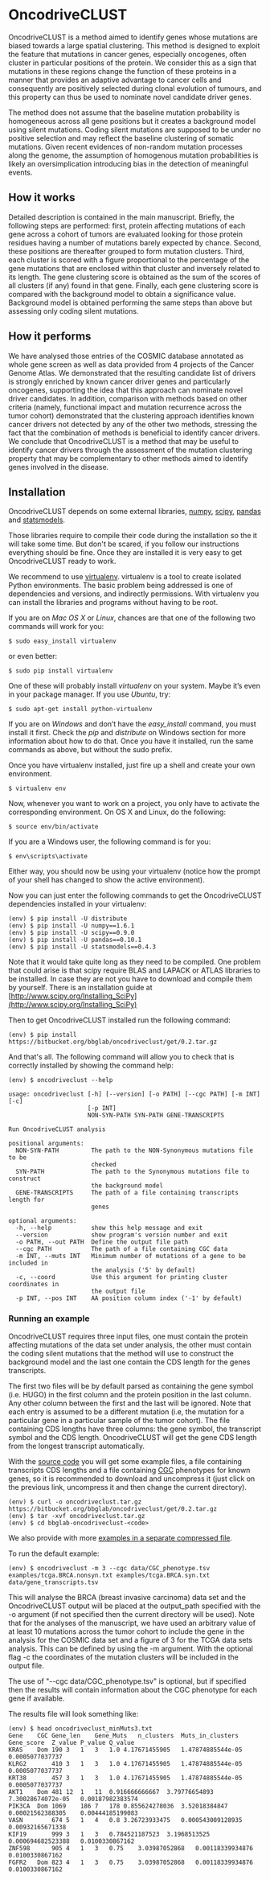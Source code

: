# OncodriveCLUST #

OncodriveCLUST is a method aimed to identify genes whose mutations are biased towards a large spatial clustering.
This method is designed to exploit the feature that mutations in cancer genes, especially oncogenes,
often cluster in particular positions of the protein. We consider this as a sign that mutations in these regions
change the function of these proteins in a manner that provides an adaptive advantage to cancer cells and
consequently are positively selected during clonal evolution of tumours, and this property can thus be used to nominate
novel candidate driver genes.

The method does not assume that the baseline mutation probability is homogeneous across all gene positions
but it creates a background model using silent mutations. Coding silent mutations are supposed to be under
no positive selection and may reflect the baseline clustering of somatic mutations. Given recent evidences
of non-random mutation processes along the genome, the assumption of homogenous mutation probabilities is likely
an oversimplication introducing bias in the detection of meaningful events.

## How it works ##

Detailed description is contained in the main manuscript. Briefly, the following steps are performed:
first, protein affecting mutations of each gene across a cohort of tumors are evaluated looking for
those protein residues having a number of mutations barely expected by chance. Second, these positions
are thereafter grouped to form mutation clusters. Third, each cluster is scored with a figure proportional
to the percentage of the gene mutations that are enclosed within that cluster and inversely related to its length.
The gene clustering score is obtained as the sum of the scores of all clusters (if any) found in that gene.
Finally, each gene clustering score is compared with the background model to obtain a significance value.
Background model is obtained performing the same steps than above but assessing only coding silent mutations.

## How it performs ##

We have analysed those entries of the COSMIC database annotated as whole gene screen as well as data provided
from 4 projects of the Cancer Genome Atlas. We demonstrated that the resulting candidate list of drivers is
strongly enriched by known cancer driver genes and particularly oncogenes, supporting the idea that this approach
can nominate novel driver candidates. In addition, comparison with methods based on other criteria
(namely, functional impact and mutation recurrence across the tumor cohort) demonstrated that the clustering
approach identifies known cancer drivers not detected by any of the other two methods, stressing the fact that
the combination of methods is beneficial to identify cancer drivers. We conclude that OncodriveCLUST is a method
that may be useful to identify cancer drivers through the assessment of the mutation clustering property that
may be complementary to other methods aimed to identify genes involved in the disease.

## Installation ##

OncodriveCLUST depends on some external libraries, [numpy](http://www.numpy.org/), [scipy](http://www.scipy.org/),
[pandas](http://pandas.pydata.org/) and [statsmodels](http://statsmodels.sourceforge.net/).

Those libraries require to compile their code during the installation so the it will take some time.
But don't be scared, if you follow our instructions everything should be fine. Once they are installed it is very
easy to get OncodriveCLUST ready to work.

We recommend to use [virtualenv](http://www.virtualenv.org/). virtualenv is a tool to create isolated Python environments.
The basic problem being addressed is one of dependencies and versions, and indirectly permissions.
With virtualenv you can install the libraries and programs without having to be root.

If you are on *Mac OS X* or *Linux*, chances are that one of the following two commands will work for you:

	$ sudo easy_install virtualenv

or even better:

	$ sudo pip install virtualenv

One of these will probably install *virtualenv* on your system. Maybe it’s even in your package manager.
If you use *Ubuntu*, try:

	$ sudo apt-get install python-virtualenv

If you are on *Windows* and don’t have the *easy_install* command, you must install it first.
Check the *pip* and *distribute* on Windows section for more information about how to do that.
Once you have it installed, run the same commands as above, but without the sudo prefix.

Once you have virtualenv installed, just fire up a shell and create your own environment.

	$ virtualenv env

Now, whenever you want to work on a project, you only have to activate the corresponding environment.
On OS X and Linux, do the following:

	$ source env/bin/activate

If you are a Windows user, the following command is for you:

	$ env\scripts\activate

Either way, you should now be using your virtualenv (notice how the prompt of your shell has changed
to show the active environment).

Now you can just enter the following commands to get the OncodriveCLUST dependencies installed in your virtualenv:

	(env) $ pip install -U distribute
	(env) $ pip install -U numpy==1.6.1
	(env) $ pip install -U scipy==0.9.0
	(env) $ pip install -U pandas==0.10.1
	(env) $ pip install -U statsmodels==0.4.3

Note that it would take quite long as they need to be compiled. One problem that could arise is that scipy require
BLAS and LAPACK or ATLAS libraries to be installed. In case they are not you have to download and compile them by yourself.
There is an installation guide at [http://www.scipy.org/Installing_SciPy](http://www.scipy.org/Installing_SciPy)

Then to get OncodriveCLUST installed run the following command:

	(env) $ pip install https://bitbucket.org/bbglab/oncodriveclust/get/0.2.tar.gz

And that's all. The following command will allow you to check that is correctly installed by showing the command help:

	(env) $ oncodriveclust --help

	usage: oncodriveclust [-h] [--version] [-o PATH] [--cgc PATH] [-m INT] [-c]
						  [-p INT]
						  NON-SYN-PATH SYN-PATH GENE-TRANSCRIPTS

	Run OncodriveCLUST analysis

	positional arguments:
	  NON-SYN-PATH         The path to the NON-Synonymous mutations file to be
						   checked
	  SYN-PATH             The path to the Synonymous mutations file to construct
						   the background model
	  GENE-TRANSCRIPTS     The path of a file containing transcripts length for
						   genes

	optional arguments:
	  -h, --help           show this help message and exit
	  --version            show program's version number and exit
	  -o PATH, --out PATH  Define the output file path
	  --cgc PATH           The path of a file containing CGC data
	  -m INT, --muts INT   Minimum number of mutations of a gene to be included in
						   the analysis ('5' by default)
	  -c, --coord          Use this argument for printing cluster coordinates in
						   the output file
	  -p INT, --pos INT    AA position column index ('-1' by default)


### Running an example ###

OncodriveCLUST requires three input files, one must contain the protein affecting mutations of the data set under analysis,
the other must contain the coding silent mutations that the method will use to construct the background model and the last
one contain the CDS length for the genes transcripts.

The first two files will be by default parsed as containing the gene symbol (i.e. HUGO) in the first column and the protein
position in the last column. Any other column between the first and the last will be ignored. Note that each entry
is assumed to be a different mutation (i.e, the mutation for a particular gene in a particular sample of the tumor
cohort). The file containing CDS lengths have three columns: the gene symbol, the transcript symbol and the CDS length.
OncodriveCLUST will get the gene CDS length from the longest transcript automatically.

With the [source code](https://bitbucket.org/bbglab/oncodriveclust/get/0.2.tar.gz) you will get some example files,
a file containing transcripts CDS lengths and a file containing [CGC](http://www.sanger.ac.uk/genetics/CGP/Census/)
phenotypes for known genes, so it is recommended to download and uncompress it (just click on the previous
link, uncompress it and then change the current directory).

	(env) $ curl -o oncodriveclust.tar.gz https://bitbucket.org/bbglab/oncodriveclust/get/0.2.tar.gz
	(env) $ tar -xvf oncodriveclust.tar.gz
	(env) $ cd bbglab-oncodriveclust-<code>

We also provide with more [examples in a separate compressed file](https://bitbucket.org/bbglab/oncodriveclust/downloads/oncodriveclust-examples.tar.gz).

To run the default example:

	(env) $ oncodriveclust -m 3 --cgc data/CGC_phenotype.tsv examples/tcga.BRCA.nonsyn.txt examples/tcga.BRCA.syn.txt data/gene_transcripts.tsv

This will analyse the BRCA (breast invasive carcinoma) data set and the OncodriveCLUST output will be placed at
the output_path specified with the -o argument (if not specified then the current directory will be used).
Note that for the analyses of the manuscript, we have used an arbitrary value of at least 10 mutations across
the tumor cohort to include the gene in the analysis for the COSMIC data set and a figure of 3 for the TCGA data sets
analysis. This can be defined by using the -m argument. With the optional flag -c the coordinates of the mutation
clusters will be included in the output file.

The use of "--cgc data/CGC_phenotype.tsv" is optional, but if specified then the results will contain information about the
CGC phenotype for each gene if available.

The results file will look something like:

	(env) $ head oncodriveclust_minMuts3.txt
	Gene	CGC	Gene_len	Gene_Muts	n_clusters	Muts_in_clusters	Gene_score	Z_value	P_value	Q_value
	KRAS	Dom	190	3	1	3	1.0	4.17671455905	1.47874885544e-05	0.0005077037737
	KLRG2		410	3	1	3	1.0	4.17671455905	1.47874885544e-05	0.0005077037737
	KRT38		457	3	1	3	1.0	4.17671455905	1.47874885544e-05	0.0005077037737
	AKT1	Dom	481	12	1	11	0.916666666667	3.79776654893	7.30028674072e-05	0.00187982383574
	PIK3CA	Dom	1069	186	7	178	0.855624278036	3.52018384847	0.00021562388305	0.00444185199083
	VASN		674	5	1	4	0.8	3.26723933475	0.000543009128935	0.00932165671338
	KIF19		999	3	1	3	0.784521187523	3.1968513525	0.000694682523388	0.0100330867162
	ZNF598		905	4	1	3	0.75	3.03987052868	0.00118339934876	0.0100330867162
	FGFR2	Dom	823	4	1	3	0.75	3.03987052868	0.00118339934876	0.0100330867162
